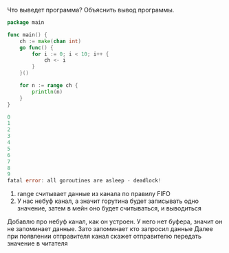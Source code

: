 Что выведет программа? Объяснить вывод программы.

```go
package main

func main() {
	ch := make(chan int)
	go func() {
		for i := 0; i < 10; i++ {
			ch <- i
		}
	}()

	for n := range ch {
		println(n)
	}
}
```

```go
0
1                                                                   
2                                                                   
3                                                                   
4                                                                   
5                                                                   
6                                                                   
7                                                                   
8                                                                   
9                                                                   
fatal error: all goroutines are asleep - deadlock!   
```

1) range считывает данные из канала по правилу FIFO
2) У нас небуф канал, а значит горутина будет записывать одно значение, затем в мейн оно будет считываться, и выводиться

Добавлю про небуф канал, как он устроен. У него нет буфера, значит он не запоминает данные. Зато запоминает кто запросил данные
Далее при появлении отправителя канал скажет отправителю передать значение в читателя

